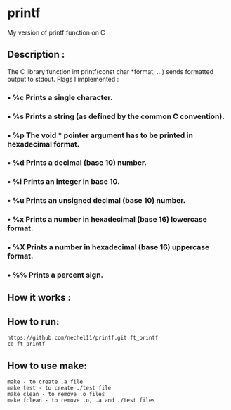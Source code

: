 # printf
My version of printf function on C

## Description :
The C library function int printf(const char *format, ...) sends formatted output to stdout.
Flags I implemented :
  ### • %c Prints a single character.
  ### • %s Prints a string (as defined by the common C convention).
  ### • %p The void * pointer argument has to be printed in hexadecimal format.
  ### • %d Prints a decimal (base 10) number.
  ### • %i Prints an integer in base 10.
  ### • %u Prints an unsigned decimal (base 10) number.
  ### • %x Prints a number in hexadecimal (base 16) lowercase format.
  ### • %X Prints a number in hexadecimal (base 16) uppercase format.
  ### • %% Prints a percent sign. ###
  
## How it works :
  
## How to run:
```
https://github.com/nechel11/printf.git ft_printf
cd ft_printf
```
## How to use make:
```
make - to create .a file
make test - to create ./test file
make clean - to remove .o files
make fclean - to remove .o, .a and ./test files
```
